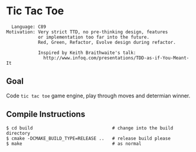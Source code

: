 Tic Tac Toe
===========

      Language: C89
    Motivation: Very strict TTD, no pre-thinking design, features
                or implementation too far into the future.
                Red, Green, Refactor, Evolve design during refactor.

                Inspired by Keith Braithwaite's talk:
                  http://www.infoq.com/presentations/TDD-as-if-You-Meant-It

Goal
----

Code `tic tac toe` game engine, play through moves and determian winner.

Compile Instructions
--------------------

    $ cd build                              # change into the build directory
    $ cmake -DCMAKE_BUILD_TYPE=RELEASE ..   # release build please
    $ make                                  # as normal
